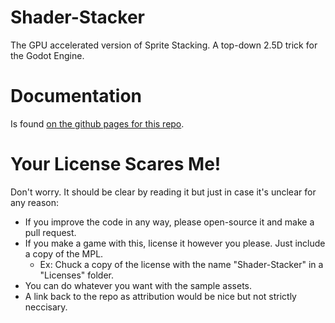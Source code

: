 # Shader-Stacker
The GPU accelerated version of Sprite Stacking. A top-down 2.5D trick for the Godot Engine.

# Documentation
Is found [on the github pages for this repo](https://ka.rlphilli.ps/Shader-Stacker/).

# Your License Scares Me!
Don't worry. It should be clear by reading it but just in case it's unclear for any reason:

* If you improve the code in any way, please open-source it and make a pull request.
* If you make a game with this, license it however you please. Just include a copy of the MPL.
   * Ex: Chuck a copy of the license with the name "Shader-Stacker" in a "Licenses" folder.
* You can do whatever you want with the sample assets.
* A link back to the repo as attribution would be nice but not strictly neccisary.
